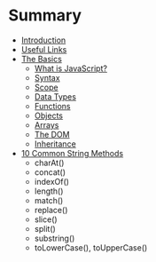 # Summary

* [Introduction](README.md)
* [Useful Links](useful-links.md)
* [The Basics](the-basics.md)
  * [What is JavaScript?](what-is-javascript.md)
  * [Syntax](syntax.md)
  * [Scope](scope.md)
  * [Data Types](data-types.md)
  * [Functions](functions.md)
  * [Objects](objects.md)
  * [Arrays](arrays.md)
  * [The DOM](dom.md)
  * [Inheritance](inheritance.md)
* [10 Common String Methods](string-methods.md)
  * charAt()
  * concat()
  * indexOf()
  * length()
  * match()
  * replace()
  * slice()
  * split()
  * substring()
  * toLowerCase(), toUpperCase()
  